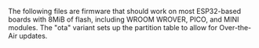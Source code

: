 The following files are firmware that should work on most ESP32-based boards with 8MiB of flash, including WROOM WROVER, PICO, and MINI modules. The "ota" variant sets up the partition table to allow for Over-the-Air updates.
